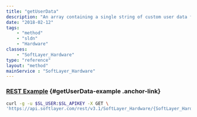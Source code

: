 ```yaml
---
title: "getUserData"
description: "An array containing a single string of custom user data for a hardware order. Max size is 16 kb."
date: "2018-02-12"
tags:
    - "method"
    - "sldn"
    - "Hardware"
classes:
    - "SoftLayer_Hardware"
type: "reference"
layout: "method"
mainService : "SoftLayer_Hardware"
---
```


### [REST Example](#getUserData-example) <a href="/article/rest/"><i class="fas fa-question"></i></a> {#getUserData-example .anchor-link} 
```bash
curl -g -u $SL_USER:$SL_APIKEY -X GET \
'https://api.softlayer.com/rest/v3.1/SoftLayer_Hardware/{SoftLayer_HardwareID}/getUserData'
```

